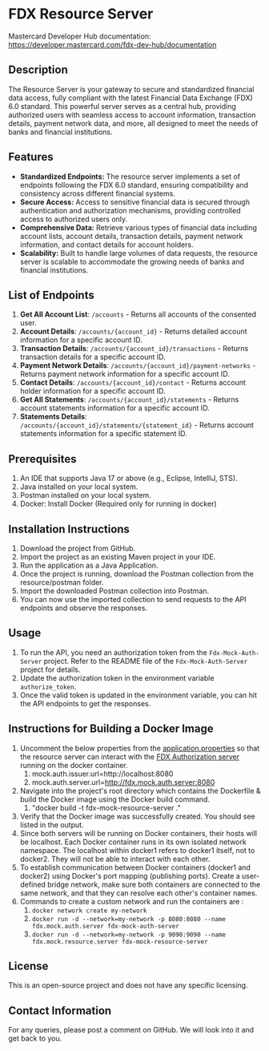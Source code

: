 
# FDX Resource Server

Mastercard Developer Hub documentation: https://developer.mastercard.com/fdx-dev-hub/documentation

## Description
The Resource Server is your gateway to secure and standardized financial data access, fully compliant with the latest Financial Data Exchange (FDX) 6.0 standard. This powerful server serves as a central hub, providing authorized users with seamless access to account information, transaction details, payment network data, and more, all designed to meet the needs of banks and financial institutions.

## Features

* **Standardized Endpoints:** The resource server implements a set of endpoints following the FDX 6.0 standard, ensuring compatibility and consistency across different financial systems.
* **Secure Access:** Access to sensitive financial data is secured through authentication and authorization mechanisms, providing controlled access to authorized users only.
* **Comprehensive Data:** Retrieve various types of financial data including account lists, account details, transaction details, payment network information, and contact details for account holders.
* **Scalability:** Built to handle large volumes of data requests, the resource server is scalable to accommodate the growing needs of banks and financial institutions.

## List of Endpoints
1. **Get All Account List**: `/accounts` - Returns all accounts of the consented user.
2. **Account Details**: `/accounts/{account_id}` - Returns detailed account information for a specific account ID.
3. **Transaction Details**: `/accounts/{account_id}/transactions` - Returns transaction details for a specific account ID.
4. **Payment Network Details**: `/accounts/{account_id}/payment-networks` - Returns payment network information for a specific account ID.
5. **Contact Details**: `/accounts/{account_id}/contact` - Returns account holder information for a specific account ID.
6. **Get All Statements**: `/accounts/{account_id}/statements` - Returns account statements information for a specific account ID.
7. **Statements Details**: `/accounts/{account_id}/statements/{statement_id}` - Returns account statements information for a specific statement ID.

## Prerequisites
1. An IDE that supports Java 17 or above (e.g., Eclipse, IntelliJ, STS).
2. Java installed on your local system.
3. Postman installed on your local system.
4. Docker: Install Docker (Required only for running in docker)

## Installation Instructions
1. Download the project from GitHub.
2. Import the project as an existing Maven project in your IDE.
3. Run the application as a Java Application.
4. Once the project is running, download the Postman collection from the resource/postman folder.
5. Import the downloaded Postman collection into Postman.
6. You can now use the imported collection to send requests to the API endpoints and observe the responses.

## Usage
1. To run the API, you need an authorization token from the `Fdx-Mock-Auth-Server` project. Refer to the README file of the `Fdx-Mock-Auth-Server` project for details.
2. Update the authorization token in the environment variable `authorize_token`.
3. Once the valid token is updated in the environment variable, you can hit the API endpoints to get the responses.

## Instructions for Building a Docker Image
1. Uncomment the below properties from the [application.properties](https://github.com/Mastercard/Fdx-Mock-Resource-Server/blob/main/src/main/resources/application.properties) so that the resource server can interact with the [FDX Authorization server](https://github.com/Mastercard/Fdx-Mock-Auth-Server) running on the docker container.
    1. mock.auth.issuer.url=http://localhost:8080
    2. mock.auth.server.url=http://fdx.mock.auth.server:8080
2. Navigate into the project's root directory which contains the Dockerfile & build the Docker image using the Docker build command. 
    1. "docker build -t fdx-mock-resource-server ."
3. Verify that the Docker image was successfully created. You should see <image-name> listed in the output.
4. Since both servers will be running on Docker containers, their hosts will be localhost.
   Each Docker container runs in its own isolated network namespace. The localhost within docker1 refers to docker1 itself, not to docker2. They will not be able to interact with each other.
5. To establish communication between Docker containers (docker1 and docker2) using Docker's port mapping (publishing ports).
   Create a user-defined bridge network, make sure both containers are connected to the same network, and that they can resolve each other's container names.
6. Commands to create a custom network and run the containers are :
    1. `docker network create my-network`
    2. `docker run -d --network=my-network -p 8080:8080 --name fdx.mock.auth.server fdx-mock-auth-server`
    3. `docker run -d --network=my-network -p 9090:9090 --name fdx.mock.resource.server fdx-mock-resource-server`

## License
This is an open-source project and does not have any specific licensing.

## Contact Information
For any queries, please post a comment on GitHub. We will look into it and get back to you.
